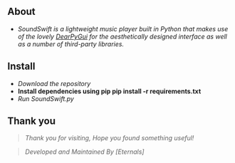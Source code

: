 ## About

- _SoundSwift is a lightweight music player built in Python that makes use of the lovely [DearPyGui](https://github.com/hoffstadt/DearPyGui/) for the aesthetically designed interface as well as a number of third-party libraries._

## Install

- _Download the repository_
- **Install dependencies using pip pip install -r requirements.txt**
- _Run SoundSwift.py_

## Thank you

> _Thank you for visiting, Hope you found something useful!_

> _Developed and Maintained By [Eternals]_
